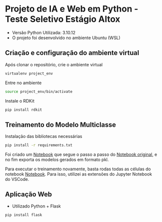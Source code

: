 # Projeto de IA e Web em Python - Teste Seletivo Estágio Altox

- Versão Python Utilizada: 3.10.12
- O projeto foi desenvolvido no ambiente Ubuntu (WSL)

## Criação e configuração do ambiente virtual

Após clonar o repositório, crie o ambiente virtual

```bash
virtualenv project_env
```

Entre no ambiente

```bash
source project_env/bin/activate
```

Instale o RDKit

```bash
pip install rdkit
```

## Treinamento do Modelo Multiclasse

Instalação das bibliotecas necessárias

```bash
pip install -r requirements.txt
```

Foi criado um [Notebook](model_trainer.ipynb) que segue o passo a passo do [Notebook original](https://patwalters.github.io/practicalcheminformatics/jupyter/multiclass/pubchem/imbalanced/2021/08/28/multiclass-classification.html), e no fim exporta os modelos gerados em formato pkl.

Para executar o treinamento novamente, basta rodas todas as células do notebook [Notebook](model_trainer.ipynb). Para isso, utilizei as extensões do Jupyter Notebook do VSCode.

## Aplicação Web

- Utilizado Python + Flask

```bash
pip install flask
```